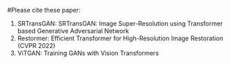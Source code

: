 #Please cite these paper: 


1) SRTransGAN: SRTransGAN: Image Super-Resolution using Transformer based Generative Adversarial Network
2) Restormer: Efficient Transformer for High-Resolution Image Restoration (CVPR 2022)
3) ViTGAN: Training GANs with Vision Transformers

